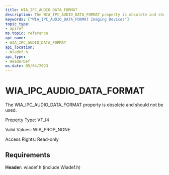 ```yaml
---
title: WIA_IPC_AUDIO_DATA_FORMAT
description: The WIA_IPC_AUDIO_DATA_FORMAT property is obsolete and should not be used.
keywords: ["WIA_IPC_AUDIO_DATA_FORMAT Imaging Devices"]
topic_type:
- apiref
ms.topic: reference
api_name:
- WIA_IPC_AUDIO_DATA_FORMAT
api_location:
- Wiadef.h
api_type:
- HeaderDef
ms.date: 05/04/2023
---
```


# WIA_IPC_AUDIO_DATA_FORMAT

The WIA_IPC_AUDIO_DATA_FORMAT property is obsolete and should not be used.

Property Type: VT_I4

Valid Values: WIA_PROP_NONE

Access Rights: Read-only

## Requirements

**Header:** wiadef.h (include Wiadef.h)
